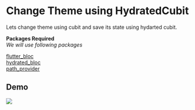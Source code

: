 
# Change Theme using HydratedCubit

Lets change theme using cubit and save its
state using hydarted cubit.




**Packages Required** \
*We will use following packages*

[flutter_bloc](https://pub.dev/packages/flutter_bloc) \
[hydrated_bloc](https://pub.dev/packages/hydrated_bloc) \
[path_provider](https://pub.dev/packages/path_provider)


## Demo

![](https://github.com/Iaashish13/switch_theme_using_hydrated_cubit/blob/main/lib/gif/Simulator%20Screen%20Recording%20-%20iPhone%2014%20Pro%20Max%20-%202022-11-11%20at%2015.55.48.gif)
